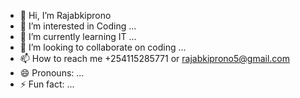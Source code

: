 - 👋 Hi, I’m Rajabkiprono
- 👀 I’m interested in  Coding ...
- 🌱 I’m currently learning IT ...
- 💞️ I’m looking to collaborate on coding ...
- 📫 How to reach me +254115285771 or rajabkiprono5@gmail.com
- 😄 Pronouns: ...
- ⚡ Fun fact: ...

<!---
Rajabkiprono/Rajabkiprono is a ✨ special ✨ repository because its `README.md` (this file) appears on your GitHub profile.
You can click the Preview link to take a look at your changes.
--->
